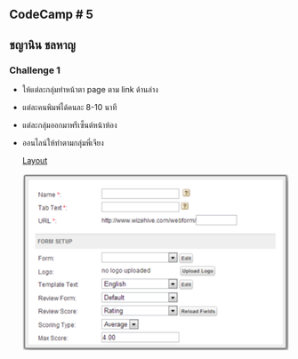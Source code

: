 ## CodeCamp # 5

## ชญานิน ชลหาญ

### Challenge 1

- ให้แต่ละกลุ่มทำหน้าตา page ตาม link ด้านล่าง  
- แต่ละคนพิมพ์ได้คนละ 8-10 นาที  
- แต่ละกลุ่มออกมาพรีเซ็นต์หน้าห้อง  
- ออนไลน์ให้ทำตามกลุ่มพี่เจียง  

  [Layout](layout1.html)

  ![layout](layout.png)
